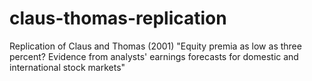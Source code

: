 # claus-thomas-replication
Replication of Claus and Thomas (2001) "Equity premia as low as three percent? Evidence from analysts' earnings forecasts for domestic and international stock markets"
